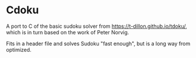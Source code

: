 # Cdoku

A port to C of the basic sudoku solver from https://t-dillon.github.io/tdoku/, which is in turn based on the work of Peter Norvig.

Fits in a header file and solves Sudoku "fast enough", but is a long way from optimized.
